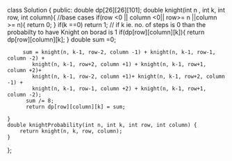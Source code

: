 class Solution {
public:
double dp[26][26][101];
    double knight(int n , int k, int row, int column){
         //base cases
          if(row <0 || column <0|| row>= n ||column >= n){
             return 0;
             }
          if(k ==0) return 1; // if k ie. no. of steps is 0 than the probabilty to have Knight on borad is 1
          if(dp[row][column][k]){
              return dp[row][column][k];
         }
          double sum =0;
        
         sum = knight(n, k-1, row-2, column -1) + knight(n, k-1, row-1, column -2) + 
            knight(n, k-1, row+2, column +1) + knight(n, k-1, row+1, column +2)+ 
            knight(n, k-1, row-2, column +1)+ knight(n, k-1, row+2, column -1) +
            knight(n, k-1, row-1, column +2) + knight(n, k-1, row+1, column -2);
          sum /= 8;
          return dp[row][column][k] = sum;
                                                            
    }
    double knightProbability(int n, int k, int row, int column) {
        return knight(n, k, row, column);
    }
};